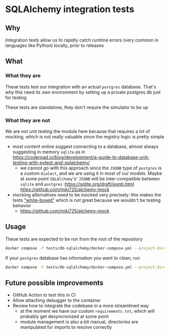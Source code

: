 # SQLAlchemy integration tests

## Why

Integration tests allow us to rapidly catch runtime errors (very common in languages like Python) locally, prior to releases

## What

### What they are

These tests test our integration with an actual `postgres` database. That's why this need its own environment by setting up a private postgres db just for testing

These tests are standalone, they don't require the simulator to be up

### What they are not

We are not unit testing the module here because that requires a lot of mocking, which is not really valuable since the registry logic is pretty simple

- most content online suggest connecting to a database, almost always suggesting in memory `sqlite` as in https://coderpad.io/blog/development/a-guide-to-database-unit-testing-with-pytest-and-sqlalchemy/
  - we cannot go with this approach since the `JSONB` type of `postgres` is a custom `dialect`, and we are using it in most of our models. Maybe at some point `SQLAlchemy`'s' `JSONB` will be inter-compatible between `sqlite` and `postgres` :https://sqlite.org/draft/jsonb.html
    https://github.com/miki725/alchemy-mock
- mocking alternatives need to be mocked very precisely: this makes the tests ["white-boxed"](https://en.wikipedia.org/wiki/White-box_testing) which is not great because we wouldn't be testing behavior
  - https://github.com/miki725/alchemy-mock

## Usage

These tests are expected to be run from the root of the repository

```sh
docker compose -f tests/db-sqlalchemy/docker-compose.yml --project-directory . up tests --build --force-recreate --always-recreate-deps
```

If your `postgres` database has information you want to clean, run

```sh
docker compose -f tests/db-sqlalchemy/docker-compose.yml --project-directory . down
```

## Future possible improvements

- GitHub Action to test this in CI
- Allow attaching debugger to the container
- Review how to integrate the codebase in a more streamlined way
  - at the moment we have our custom `requirements.txt`, which will probably get desyncronized at some point
  - module management is also a bit manual, directories are manipulated for imports to resolve correctly
